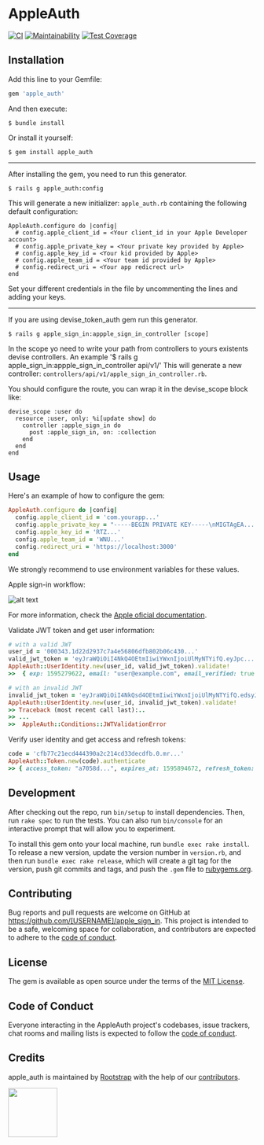 # AppleAuth

[![CI](https://travis-ci.org/rootstrap/apple_sign_in.svg?branch=master)](https://travis-ci.org/rootstrap/apple_sign_in)
[![Maintainability](https://api.codeclimate.com/v1/badges/78453501221a76e3806e/maintainability)](https://codeclimate.com/github/rootstrap/apple_sign_in/maintainability)
[![Test Coverage](https://api.codeclimate.com/v1/badges/78453501221a76e3806e/test_coverage)](https://codeclimate.com/github/rootstrap/apple_sign_in/test_coverage)

## Installation

Add this line to your Gemfile:

```ruby
gem 'apple_auth'
```

And then execute:

    $ bundle install

Or install it yourself:

    $ gem install apple_auth

------------------

After installing the gem, you need to run this generator.

    $ rails g apple_auth:config

This will generate a new initializer: `apple_auth.rb` containing the following default configuration:
```
AppleAuth.configure do |config|
  # config.apple_client_id = <Your client_id in your Apple Developer account>
  # config.apple_private_key = <Your private key provided by Apple>
  # config.apple_key_id = <Your kid provided by Apple>
  # config.apple_team_id = <Your team id provided by Apple>
  # config.redirect_uri = <Your app redicrect url>
end
```
Set your different credentials in the file by uncommenting the lines and adding your keys.

------------------
If you are using devise_token_auth gem run this generator.

    $ rails g apple_sign_in:appple_sign_in_controller [scope]

In the scope yo need to write your path from controllers to yours existents devise controllers.
An example '$ rails g apple_sign_in:appple_sign_in_controller api/v1/'
This will generate a new controller: `controllers/api/v1/apple_sign_in_controller.rb`.

You should configure the route, you can wrap it in the devise_scope block like:
```
devise_scope :user do
  resource :user, only: %i[update show] do
    controller :apple_sign_in do
      post :apple_sign_in, on: :collection
    end
  end
end
```

## Usage

Here's an example of how to configure the gem:

```ruby
AppleAuth.configure do |config|
  config.apple_client_id = 'com.yourapp...'
  config.apple_private_key = "-----BEGIN PRIVATE KEY-----\nMIGTAgEA....\n-----END PRIVATE KEY-----"
  config.apple_key_id = 'RTZ...'
  config.apple_team_id = 'WNU...'
  config.redirect_uri = 'https://localhost:3000'
end
```

We strongly recommend to use environment variables for these values.

Apple sign-in workflow:

![alt text](https://docs-assets.developer.apple.com/published/360d59b776/rendered2x-1592224731.png)

For more information, check the [Apple oficial documentation](https://developer.apple.com/documentation/sign_in_with_apple/sign_in_with_apple_rest_api).

Validate JWT token and get user information:

```ruby
# with a valid JWT
user_id = '000343.1d22d2937c7a4e56806dfb802b06c430...'
valid_jwt_token = 'eyJraWQiOiI4NkQ4OEtmIiwiYWxnIjoiUlMyNTYifQ.eyJpc...'
AppleAuth::UserIdentity.new(user_id, valid_jwt_token).validate!
>>  { exp: 1595279622, email: "user@example.com", email_verified: true , ...}

# with an invalid JWT
invalid_jwt_token = 'eyJraWQiOiI4NkQsd4OEtmIiwiYWxnIjoiUlMyNTYifQ.edsyJpc...'
AppleAuth::UserIdentity.new(user_id, invalid_jwt_token).validate!
>> Traceback (most recent call last):..
>> ...
>>  AppleAuth::Conditions::JWTValidationError
```

Verify user identity and get access and refresh tokens:

```ruby
code = 'cfb77c21ecd444390a2c214cd33decdfb.0.mr...'
AppleAuth::Token.new(code).authenticate
>> { access_token: "a7058d...", expires_at: 1595894672, refresh_token: "r8f1ce..." }
```

## Development

After checking out the repo, run `bin/setup` to install dependencies. Then, run `rake spec` to run the tests. You can also run `bin/console` for an interactive prompt that will allow you to experiment.

To install this gem onto your local machine, run `bundle exec rake install`. To release a new version, update the version number in `version.rb`, and then run `bundle exec rake release`, which will create a git tag for the version, push git commits and tags, and push the `.gem` file to [rubygems.org](https://rubygems.org).

## Contributing

Bug reports and pull requests are welcome on GitHub at https://github.com/[USERNAME]/apple_sign_in. This project is intended to be a safe, welcoming space for collaboration, and contributors are expected to adhere to the [code of conduct](https://github.com/[USERNAME]/apple_auth/blob/master/CODE_OF_CONDUCT.md).


## License

The gem is available as open source under the terms of the [MIT License](https://opensource.org/licenses/MIT).

## Code of Conduct

Everyone interacting in the AppleAuth project's codebases, issue trackers, chat rooms and mailing lists is expected to follow the [code of conduct](https://github.com/[USERNAME]/apple_auth/blob/master/CODE_OF_CONDUCT.md).

## Credits

apple_auth is maintained by [Rootstrap](http://www.rootstrap.com) with the help of our
[contributors](https://github.com/rootstrap/apple_sign_in/contributors).

[<img src="https://s3-us-west-1.amazonaws.com/rootstrap.com/img/rs.png" width="100"/>](http://www.rootstrap.com)
